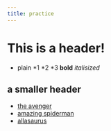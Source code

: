 ```yaml
---
title: practice
---
```


# This is a header!

* plain
	*1
	*2
	*3
	__bold__
	_italisized_

## a smaller header

+ [the avenger](http://en.wikipedia.org/wiki/The_Avengers_(2012_film))
+ [amazing spiderman](http://en.wikipedia.org/wiki/The_Amazing_Spider-Man_(2012_film))
+ [allasaurus](http://www.google.com/url?sa=i&rct=j&q=allosaurus&source=images&cd=&cad=rja&docid=D3yA_lnC7Tc6dM&tbnid=IuRFVYvZn45y5M:&ved=0CAUQjRw&url=http%3A%2F%2Fsauropedia.wordpress.com%2F2011%2F06%2F16%2Fallosaurus%2F&ei=IKmBUarvH9S50QHbsYGABQ&bvm=bv.45921128,d.dmQ&psig=AFQjCNGqUsnSKekxeiyaWmiWIMIpXInl7Q&ust=1367538317006319)


